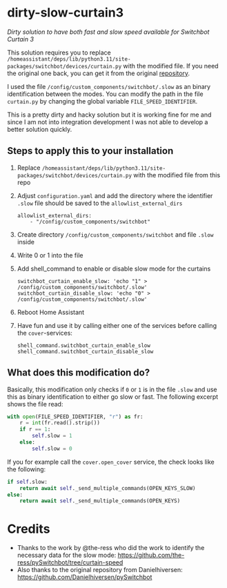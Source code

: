 # dirty-slow-curtain3
*Dirty solution to have both fast and slow speed available for Switchbot Curtain 3*


This solution requires you to replace `/homeassistant/deps/lib/python3.11/site-packages/switchbot/devices/curtain.py` with the modified file. If you need the original one back, you can get it from the original [repository](https://github.com/Danielhiversen/pySwitchbot/tree/master). 

I used the file `/config/custom_components/switchbot/.slow` as an binary identification between the modes. You can modify the path in the file `curtain.py` by changing the global variable `FILE_SPEED_IDENTIFIER`.

This is a pretty dirty and hacky solution but it is working fine for me and since I am not into integration development I was not able to develop a better solution quickly.

## Steps to apply this to your installation

1) Replace `/homeassistant/deps/lib/python3.11/site-packages/switchbot/devices/curtain.py` with the modified file from this repo
2)  Adjust `configuration.yaml` and add the directory where the identifier `.slow` file should be saved to the `allowlist_external_dirs`
    ```
    allowlist_external_dirs:
        - "/config/custom_components/switchbot"
    ```

3) Create directory `/config/custom_components/switchbot` and file `.slow` inside
4) Write 0 or 1 into the file
5) Add shell_command to enable or disable slow mode for the curtains
    ```
    switchbot_curtain_enable_slow: 'echo "1" > /config/custom_components/switchbot/.slow'
    switchbot_curtain_disable_slow: 'echo "0" > /config/custom_components/switchbot/.slow'
    ```
6) Reboot Home Assistant
7) Have fun and use it by calling either one of the services before calling the `cover`-services:
    ```
    shell_command.switchbot_curtain_enable_slow
    shell_command.switchbot_curtain_disable_slow
    ```

## What does this modification do?

Basically, this modification only checks if `0` or `1` is in the file `.slow` and use this as binary identification to either go slow or fast. The following excerpt shows the file read:
```py
with open(FILE_SPEED_IDENTIFIER, "r") as fr:
    r = int(fr.read().strip())
    if r == 1:
        self.slow = 1
    else:
        self.slow = 0
```

If you for example call the `cover.open_cover` service, the check looks like the following:
```py
if self.slow:
    return await self._send_multiple_commands(OPEN_KEYS_SLOW)
else:
    return await self._send_multiple_commands(OPEN_KEYS)
```

# Credits

- Thanks to the work by @the-ress who did the work to identify the necessary data for the slow mode: https://github.com/the-ress/pySwitchbot/tree/curtain-speed 
- Also thanks to the original repository from Danielhiversen: https://github.com/Danielhiversen/pySwitchbot